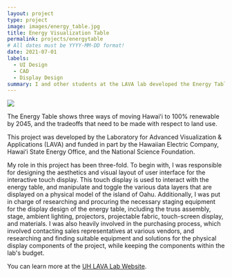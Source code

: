 ```yaml
---
layout: project
type: project
image: images/energy_table.jpg
title: Energy Visualization Table
permalink: projects/energytable
# All dates must be YYYY-MM-DD format!
date: 2021-07-01
labels:
  - UI Design
  - CAD
  - Display Design
summary: I and other students at the LAVA lab developed the Energy Table, an interative data visualization display for energy data.
---
```


<img class="ui big image" src="../images/heco_hd_ui.png">

The Energy Table shows three ways of moving Hawaiʻi to 100% renewable by 2045, and the tradeoffs that need to be made with respect to land use.

This project was developed by the Laboratory for Advanced Visualization & Applications (LAVA) and funded in part by the Hawaiian Electric Company, Hawaiʻi State Energy Office, and the National Science Foundation.

My role in this project has been three-fold. To begin with, I was responsible for designing the aesthetics and visual layout of user interface for the interactive touch display. This touch display is used to interact with the energy table, and manipulate and toggle the various data layers that are displayed on a physical model of the island of Oahu. Additionally, I was put in charge of researching and procuring the necessary staging equipment for the display design of the energy table, including the truss assembly, stage, ambient lighting, projectors, projectable fabric, touch-screen display, and materials. I was also heavily involved in the purchasing process, which involved contacting sales representatives at various vendors, and researching and finding suitable equipment and solutions for the physical display components of the project, while keeping the components within the lab's budget.


You can learn more at the [UH LAVA Lab Website](https://www.lavaflow.info/createx).


